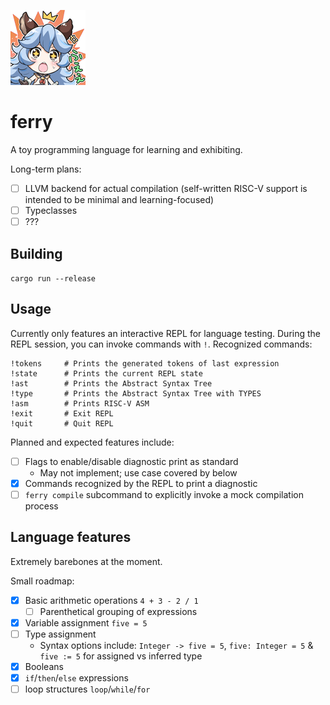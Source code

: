 ![ferry gbf fwee](img/Stamp57jp.png)

# ferry

A toy programming language for learning and exhibiting.

Long-term plans:
- [ ] LLVM backend for actual compilation (self-written RISC-V support is intended to be minimal and learning-focused)
- [ ] Typeclasses
- [ ] ???

## Building

`cargo run --release`

## Usage

Currently only features an interactive REPL for language testing. During the REPL session, you can invoke commands  with `!`. Recognized commands:

```
!tokens     # Prints the generated tokens of last expression
!state      # Prints the current REPL state
!ast        # Prints the Abstract Syntax Tree
!type       # Prints the Abstract Syntax Tree with TYPES
!asm        # Prints RISC-V ASM
!exit       # Exit REPL
!quit       # Quit REPL
```

Planned and expected features include:

- [ ] Flags to enable/disable diagnostic print as standard
  - May not implement; use case covered by below
- [x] Commands recognized by the REPL to print a diagnostic
- [ ] `ferry compile` subcommand to explicitly invoke a mock compilation process

## Language features

Extremely barebones at the moment.

Small roadmap:

- [x] Basic arithmetic operations `4 + 3 - 2 / 1`
  - [ ] Parenthetical grouping of expressions
- [x] Variable assignment `five = 5`
- [ ] Type assignment
  - Syntax options include: `Integer -> five = 5`, `five: Integer = 5` & `five := 5` for assigned vs inferred type
- [x] Booleans
- [x] `if`/`then`/`else` expressions
- [ ] loop structures `loop`/`while`/`for`
